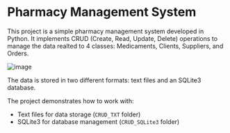 # Pharmacy Management System

This project is a simple pharmacy management system developed in Python. It implements CRUD (Create, Read, Update, Delete) operations to manage the data realted to 4 classes: Medicaments, Clients, Suppliers, and Orders.

![image](https://github.com/user-attachments/assets/0dd21fd3-b936-4bbb-841e-24bfe999bf61)

The data is stored in two different formats: text files and an SQLite3 database.

The project demonstrates how to work with:
- Text files for data storage (`CRUD_TXT` folder)
- SQLite3 for database management (`CRUD_SQLite3` folder)
